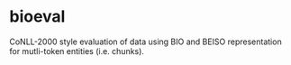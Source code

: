 # bioeval
CoNLL-2000 style evaluation of data using BIO and BEISO representation for mutli-token entities (i.e. chunks).